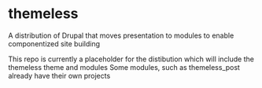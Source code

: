 # themeless
A distribution of Drupal that moves presentation to modules to enable componentized site building

This repo is currently a placeholder for the distibution which will include the themeless theme and modules
Some modules, such as themeless_post already have their own projects
